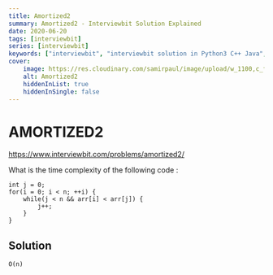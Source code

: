 ```yaml
---
title: Amortized2
summary: Amortized2 - Interviewbit Solution Explained
date: 2020-06-20
tags: [interviewbit]
series: [interviewbit]
keywords: ["interviewbit", "interviewbit solution in Python3 C++ Java", "Amortized2 Solution Explained"]
cover:
    image: https://res.cloudinary.com/samirpaul/image/upload/w_1100,c_fit,co_rgb:FFFFFF,l_text:Arial_75_bold:Amortized2 - Solution Explained/problem-solving.webp
    alt: Amortized2
    hiddenInList: true
    hiddenInSingle: false
---
```


# AMORTIZED2

https://www.interviewbit.com/problems/amortized2/

What is the time complexity of the following code :

```
int j = 0;
for(i = 0; i < n; ++i) {
    while(j < n && arr[i] < arr[j]) {
        j++;
    }
}
```

## Solution
```
O(n)
```
